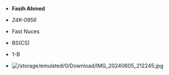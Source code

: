 - **Fasih Ahmed**
* *24K-0956*
+ Fast Nuces
- BS(CS)
+ 1-B
* ![/storage/emulated/0/Download/IMG_20240605_212245.jpg](/storage/emulated/0/Download/IMG_20240605_212245.jpg)
